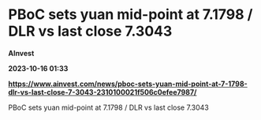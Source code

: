 # PBoC sets yuan mid-point at 7.1798 / DLR vs last close 7.3043
**AInvest**

**2023-10-16 01:33**

**https://www.ainvest.com/news/pboc-sets-yuan-mid-point-at-7-1798-dlr-vs-last-close-7-3043-2310100021f506c0efee7987/**

PBoC sets yuan mid-point at 7.1798 / DLR vs last close 7.3043